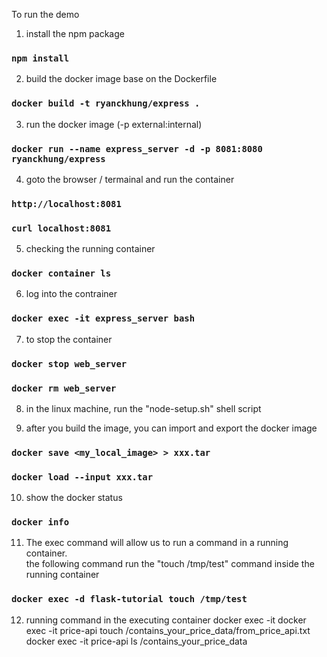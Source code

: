 To run the demo

1. install the npm package

### `npm install`

2. build the docker image base on the Dockerfile

### `docker build -t ryanckhung/express .`

3. run the docker image (-p external:internal)

### `docker run --name express_server -d -p 8081:8080 ryanckhung/express`

4. goto the browser / termainal and run the container

### `http://localhost:8081`

### `curl localhost:8081`

5. checking the running container

### `docker container ls`

6. log into the contrainer

### `docker exec -it express_server bash`

7. to stop the container

### `docker stop web_server`

### `docker rm web_server`

8. in the linux machine, run the "node-setup.sh" shell script

9. after you build the image, you can import and export the docker image

### `docker save <my_local_image> > xxx.tar`
### `docker load --input xxx.tar`

10. show the docker status
### `docker info`

11. The exec command will allow us to run a command in a running container.  
the following command run the "touch /tmp/test" command inside the running container
### `docker exec -d flask-tutorial touch /tmp/test`

12. running command in the executing container
docker exec -it <container name> <command to run>
docker exec -it price-api touch /contains_your_price_data/from_price_api.txt
docker exec -it price-api ls /contains_your_price_data

 
